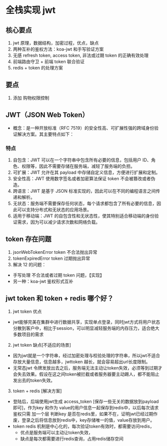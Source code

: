 # 全栈实现 jwt

## 核心要点

1. jwt 原理，数据结构，加密过程，优点，缺点
2. 两种互补的鉴权方法：koa-jwt 和手写验证方案
3. 无感 refresh token, access token, 非法或过期 token 的正确有效处理
4. 前端路由守卫 + 前端 token 联合验证
5. redis + token 的处理方案

## 要点

1. 添加 购物权限控制

## JWT（JSON Web Token）

- 概念：是一种开放标准（RFC 7519）的安全性高、可扩展性强的跨域身份验证解决方案。其主要特点如下：

### 特点

1. 自包含：JWT 可以在一个字符串中包含所有必要的信息，包括用户 ID、角色、权限等，因此不需要存储在服务端，减轻了服务端的负担。
2. 可扩展：JWT 允许在其 payload 中存储自定义信息，方便进行扩展和定制。
3. 安全性高：JWT 使用数字签名或者加密算法保证 token 不会被篡改或者伪造。
4. 跨语言：JWT 是基于 JSON 标准实现的，因此可以在不同的编程语言之间传递和解析。
5. 无状态：服务端不需要保存任何状态，每个请求都包含了所有必要的信息，因此可以支持分布式和无状态的应用场景。
6. 适用于移动端：JWT 的自包含性和无状态性，使其特别适合移动端的身份验证需求，因为可以减少请求次数和网络负载。

## token 存在问题

1. jsonWebTokenError token 不合法抛出异常
2. tokenExpiredError token 过期抛出异常
3. 解决 12 的问题：

- 手写处理 不合法或者过期 token 问题，【实现】
- 另一种：koa-jwt 鉴权形式互补

## jwt token 和 token + redis 哪个好？
1. jwt token 优点
- jwt能够完美在集群中进行数据共享，实现单点登录，同时jwt方式将用户状态分散到客户中，相比于session，可以明显减轻服务端的内存压力，适合绝大多数项目的需求
2. jwt token 缺点[不适应的场景]
- 因为jwt就是一个字符串，经过加密处理与校验处理的字符串，所以jwt不适合存放大量信息，信息越多，jwttoken 越长，就会容易超出url长度限制。
- 无常态jwt 令牌发放出去之后，服务端无法主动让token失效，必须等到过期才会失去效果。假设在这之间token被拦截或者服务器要主动踢人，都不能阻止发出去的token失效。
3. token + redis [解决方案]
- 登陆后，后端使用jwt生成 access_token [保存一些无关的数据放到payload即可]，作为key 和作为 value的用户信息一起保存到redis中，以后每次请求鉴权只需 加一个层 判断key 是否在redis里，如果不在，证明jwt已经过期作废，登录之后将信息放到redis中，key存储唯一的值，value存放到用户。
- token redis 机制是中心化的，每次验证token有效时，都需要访问redis，
  + 优点是服务端可以主动让token失效，
  + 缺点是每次都需要进行redis查询，占用redis储存空间

